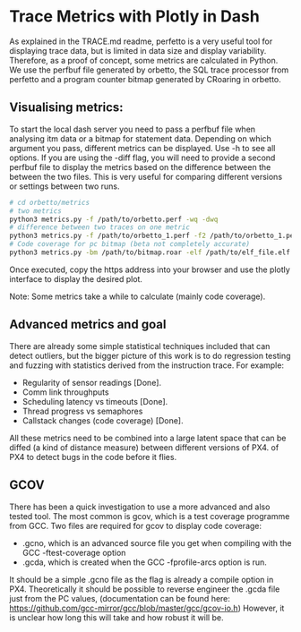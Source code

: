 # Trace Metrics with Plotly in Dash

As explained in the TRACE.md readme, perfetto is a very useful tool for displaying trace data,
but is limited in data size and display variability.
Therefore, as a proof of concept, some metrics are calculated in Python.
We use the perfbuf file generated by orbetto, the SQL trace processor from perfetto
and a program counter bitmap generated by CRoaring in orbetto.

## Visualising metrics:

To start the local dash server you need to pass a perfbuf file when analysing itm data or a bitmap for statement data.
Depending on which argument you pass, different metrics can be displayed. Use -h to see all options.
If you are using the -diff flag, you will need to provide a second perfbuf file to display the metrics based on the difference between the
between the two files. This is very useful for comparing different versions or settings between two runs.

```sh
# cd orbetto/metrics
# two metrics
python3 metrics.py -f /path/to/orbetto.perf -wq -dwq
# difference between two traces on one metric
python3 metrics.py -f /path/to/orbetto_1.perf -f2 /path/to/orbetto_1.perf -hp -diff
# Code coverage for pc bitmap (beta not completely accurate)
python3 metrics.py -bm /path/to/bitmap.roar -elf /path/to/elf_file.elf -cc
```

Once executed, copy the https address into your browser and use the plotly interface to display the desired plot.

Note: Some metrics take a while to calculate (mainly code coverage).

## Advanced metrics and goal

There are already some simple statistical techniques included that can detect outliers, but the bigger picture of this work
is to do regression testing and fuzzing with statistics derived from the instruction trace. For example:
- Regularity of sensor readings [Done].
- Comm link throughputs
- Scheduling latency vs timeouts [Done].
- Thread progress vs semaphores
- Callstack changes (code coverage) [Done].

All these metrics need to be combined into a large latent space that can be diffed (a kind of distance measure) between different versions of PX4.
of PX4 to detect bugs in the code before it flies.

## GCOV

There has been a quick investigation to use a more advanced and also tested tool. The most common is gcov, which is a
test coverage programme from GCC.
Two files are required for gcov to display code coverage:
- .gcno, which is an advanced source file you get when compiling with the GCC -ftest-coverage option
- .gcda, which is created when the GCC -fprofile-arcs option is run.

It should be a simple .gcno file as the flag is already a compile option in PX4.
Theoretically it should be possible to reverse engineer the .gcda file just from the PC values,
(documentation can be found here: https://github.com/gcc-mirror/gcc/blob/master/gcc/gcov-io.h)
However, it is unclear how long this will take and how robust it will be.